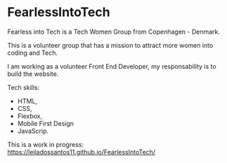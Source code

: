 # FearlessIntoTech

Fearless into Tech is a Tech Women Group from Copenhagen - Denmark.

This is a volunteer group that has a mission to attract more women into coding and Tech.

I am working as a volunteer Front End Developer, my responsability is to build the website.


Tech skills:
- HTML,
- CSS,
- Flexbox,
- Mobile First Design
- JavaScrip.


This is a work in progress: https://leiladossantos11.github.io/FearlessIntoTech/


